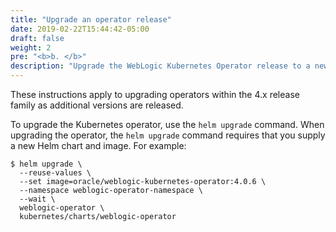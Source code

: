 ```yaml
---
title: "Upgrade an operator release"
date: 2019-02-22T15:44:42-05:00
draft: false
weight: 2
pre: "<b>b. </b>"
description: "Upgrade the WebLogic Kubernetes Operator release to a newer version."
---
```


These instructions apply to upgrading operators within the 4.x release family
as additional versions are released.

To upgrade the Kubernetes operator, use the `helm upgrade` command. When upgrading the operator,
the `helm upgrade` command requires that you supply a new Helm chart and image. For example:

```
$ helm upgrade \
  --reuse-values \
  --set image=oracle/weblogic-kubernetes-operator:4.0.6 \
  --namespace weblogic-operator-namespace \
  --wait \
  weblogic-operator \
  kubernetes/charts/weblogic-operator
```
